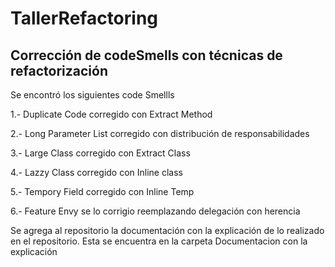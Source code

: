 # TallerRefactoring
## Corrección de codeSmells con técnicas de refactorización 
Se encontró los siguientes code Smellls 

1.- Duplicate Code corregido con Extract Method

2.- Long Parameter List corregido con distribución de responsabilidades

3.- Large Class corregido con Extract Class

4.- Lazzy Class corregido con Inline class

5.- Tempory Field corregido con Inline Temp

6.- Feature Envy se lo corrigio reemplazando delegación con herencia

Se agrega al repositorio la documentación con la explicación de lo realizado en el repositorio. Esta se encuentra en la carpeta
Documentacion con la explicación
